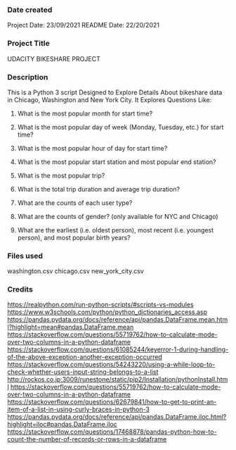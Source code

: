 ### Date created
Project Date: 23/09/2021
README Date: 22/20/2021

### Project Title
UDACITY BIKESHARE PROJECT

### Description
This is a Python 3 script Designed to Explore Details About bikeshare data in 
Chicago, Washington and New York City.
It Explores Questions Like:
1. What is the most popular month for start time?
2. What is the most popular day of week (Monday, Tuesday, etc.) for start time?
3. What is the most popular hour of day for start time?

4. What is the most popular start station and most popular end station?
5. What is the most popular trip?

6. What is the total trip duration and average trip duration?

7. What are the counts of each user type?
8. What are the counts of gender? (only available for NYC and Chicago)
9. What are the earliest (i.e. oldest person), most recent (i.e. youngest person), and most popular birth years?

### Files used
washington.csv chicago.csv new_york_city.csv

### Credits
https://realpython.com/run-python-scripts/#scripts-vs-modules
https://www.w3schools.com/python/python_dictionaries_access.asp
https://pandas.pydata.org/docs/reference/api/pandas.DataFrame.mean.html?highlight=mean#pandas.DataFrame.mean
https://stackoverflow.com/questions/55719762/how-to-calculate-mode-over-two-columns-in-a-python-dataframe
https://stackoverflow.com/questions/61085244/keyerror-1-during-handling-of-the-above-exception-another-exception-occurred
https://stackoverflow.com/questions/54243220/using-a-while-loop-to-check-whether-users-input-string-belongs-to-a-list
http://rockos.co.jp:3009/runestone/static/pip2/Installation/pythonInstall.html
https://stackoverflow.com/questions/55719762/how-to-calculate-mode-over-two-columns-in-a-python-dataframe
https://stackoverflow.com/questions/62679841/how-to-get-to-print-an-item-of-a-list-in-using-curly-braces-in-python-3
https://pandas.pydata.org/docs/reference/api/pandas.DataFrame.iloc.html?highlight=iloc#pandas.DataFrame.iloc
https://stackoverflow.com/questions/17468878/pandas-python-how-to-count-the-number-of-records-or-rows-in-a-dataframe

